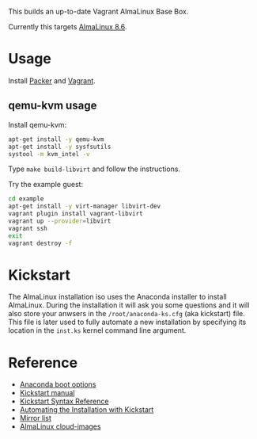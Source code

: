 This builds an up-to-date Vagrant AlmaLinux Base Box.

Currently this targets [AlmaLinux 8.6](https://almalinux.org/).

# Usage

Install [Packer](https://www.packer.io/) and [Vagrant](https://www.vagrantup.com/).

## qemu-kvm usage

Install qemu-kvm:

```bash
apt-get install -y qemu-kvm
apt-get install -y sysfsutils
systool -m kvm_intel -v
```

Type `make build-libvirt` and follow the instructions.

Try the example guest:

```bash
cd example
apt-get install -y virt-manager libvirt-dev
vagrant plugin install vagrant-libvirt
vagrant up --provider=libvirt
vagrant ssh
exit
vagrant destroy -f
```

# Kickstart

The AlmaLinux installation iso uses the Anaconda installer to install AlmaLinux.
During the installation it will ask you some questions and it will also
store your anwsers in the `/root/anaconda-ks.cfg` (aka kickstart) file.
This file is later used to fully automate a new installation by specifying
its location in the `inst.ks` kernel command line argument.

# Reference

* [Anaconda boot options](https://anaconda-installer.readthedocs.io/en/latest/boot-options.html)
* [Kickstart manual](http://pykickstart.readthedocs.io/en/latest/kickstart-docs.html)
* [Kickstart Syntax Reference](https://access.redhat.com/documentation/en-us/red_hat_enterprise_linux/8/html/performing_an_advanced_rhel_installation/kickstart_references)
* [Automating the Installation with Kickstart](https://access.redhat.com/documentation/en-us/red_hat_enterprise_linux/8/html/performing_an_advanced_rhel_installation/performing_an_automated_installation_using_kickstart)
* [Mirror list](https://mirrors.almalinux.org)
* [AlmaLinux cloud-images](https://github.com/AlmaLinux/cloud-images)
